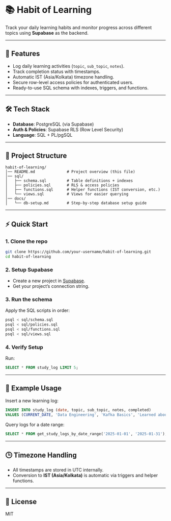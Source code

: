 # 📚 Habit of Learning

Track your daily learning habits and monitor progress across different topics using **Supabase** as the backend.  

---

## 🚀 Features
- Log daily learning activities (`topic`, `sub_topic`, `notes`).  
- Track completion status with timestamps.  
- Automatic IST (Asia/Kolkata) timezone handling.  
- Secure row-level access policies for authenticated users.  
- Ready-to-use SQL schema with indexes, triggers, and functions.  

---

## 🛠️ Tech Stack
- **Database**: PostgreSQL (via Supabase)  
- **Auth & Policies**: Supabase RLS (Row Level Security)  
- **Language**: SQL + PL/pgSQL  

---

## 📂 Project Structure
```
habit-of-learning/
│── README.md              # Project overview (this file)
│── sql/
│   ├── schema.sql         # Table definitions + indexes
│   ├── policies.sql       # RLS & access policies
│   ├── functions.sql      # Helper functions (IST conversion, etc.)
│   └── views.sql          # Views for easier querying
│── docs/
│   └── db-setup.md        # Step-by-step database setup guide
```

---

## ⚡ Quick Start

### 1. Clone the repo
```bash
git clone https://github.com/your-username/habit-of-learning.git
cd habit-of-learning
```

### 2. Setup Supabase
- Create a new project in [Supabase](https://supabase.com/).  
- Get your project’s connection string.  

### 3. Run the schema
Apply the SQL scripts in order:
```bash
psql < sql/schema.sql
psql < sql/policies.sql
psql < sql/functions.sql
psql < sql/views.sql
```

### 4. Verify Setup
Run:
```sql
SELECT * FROM study_log LIMIT 5;
```

---

## 🔑 Example Usage

Insert a new learning log:
```sql
INSERT INTO study_log (date, topic, sub_topic, notes, completed)
VALUES (CURRENT_DATE, 'Data Engineering', 'Kafka Basics', 'Learned about partitions', true);
```

Query logs for a date range:
```sql
SELECT * FROM get_study_logs_by_date_range('2025-01-01', '2025-01-31');
```

---

## 🕒 Timezone Handling
- All timestamps are stored in UTC internally.  
- Conversion to **IST (Asia/Kolkata)** is automatic via triggers and helper functions.  

---

## 📜 License
MIT  
